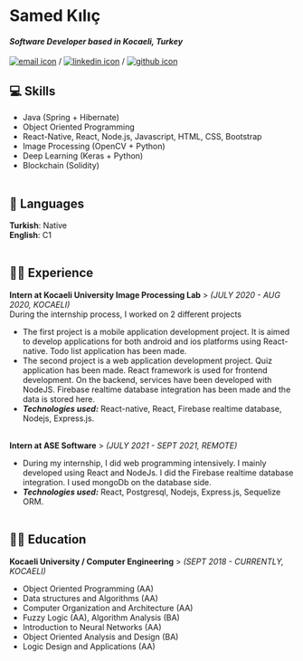 # Samed Kılıç

#### _Software Developer based in Kocaeli, Turkey_ <br>

 [![email icon](https://github.com/AbdussamedKILIC/digital-cv/blob/gh-pages/icons/email.ico)](abdussamedkilic24@gmail.com) / [![linkedin icon](https://github.com/AbdussamedKILIC/digital-cv/blob/gh-pages/icons/linkedin.ico)](https://www.linkedin.com/in/abdussamedkilic/) / [![github icon](https://github.com/AbdussamedKILIC/digital-cv/blob/gh-pages/icons/github.ico)](https://github.com/AbdussamedKILIC)

## 💻 Skills
  - Java (Spring + Hibernate)
  - Object Oriented Programming
  - React-Native, React, Node.js, Javascript, HTML, CSS, Bootstrap
  - Image Processing (OpenCV + Python)
  - Deep Learning (Keras + Python)
  - Blockchain (Solidity)
<br><br>

## 💬 Languages

**Turkish**: Native <br>
**English**: C1 
<br><br>

## 👨‍💻 Experience

**Intern at Kocaeli University Image Processing Lab** > _(JULY 2020 - AUG 2020, KOCAELI)_ <br>
During the internship process, I worked on 2 different projects
  - The first project is a mobile application development project. It is aimed to develop applications for both android and ios platforms using React-native. 
    Todo list application has been made.
  - The second project is a web application development project. Quiz application has been made. React framework is used for frontend development. 
    On the backend, services have been developed with NodeJS. Firebase realtime database integration has been made and the data is stored here.
  - **_Technologies used:_** React-native, React, Firebase realtime database, Nodejs, Express.js.
<br><br>

**Intern at ASE Software** > _(JULY 2021 - SEPT 2021, REMOTE)_ <br>
  - During my internship, I did web programming intensively. I mainly developed using React and NodeJs. 
    I did the Firebase realtime database integration. I used mongoDb on the database side.
  - **_Technologies used:_** React, Postgresql, Nodejs, Express.js, Sequelize ORM. 
<br><br>
    
## 🧑‍🎓 Education 
**Kocaeli University / Computer Engineering** > _(SEPT 2018 - CURRENTLY, KOCAELI)_ <br>
  -  Object Oriented Programming (AA)
  - Data structures and Algorithms (AA)
  - Computer Organization and Architecture (AA)
  - Fuzzy Logic (AA), Algorithm Analysis (BA)
  - Introduction to Neural Networks (AA)
  - Object Oriented Analysis and Design (BA)
  - Logic Design and Applications (AA)  
     
<br><br>
